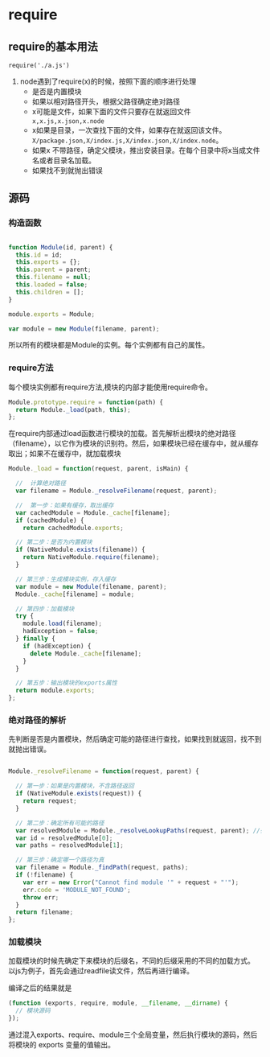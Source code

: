 # require

## require的基本用法

`require('./a.js')`

1. node遇到了require(x)的时候，按照下面的顺序进行处理
    * 是否是内置模块
    * 如果以相对路径开头，根据父路径确定绝对路径
    * x可能是文件，如果下面的文件只要存在就返回文件`x,x.js,x.json,x.node`
    * x如果是目录，一次查找下面的文件，如果存在就返回该文件。 `X/package.json,X/index.js,X/index.json,X/index.node`。
    * 如果x 不带路径，确定父模块，推出安装目录。在每个目录中将x当成文件名或者目录名加载。
    * 如果找不到就抛出错误
    
## 源码

### 构造函数

```javascript

function Module(id, parent) {
  this.id = id;
  this.exports = {};
  this.parent = parent;
  this.filename = null;
  this.loaded = false;
  this.children = [];
}

module.exports = Module;

var module = new Module(filename, parent);
```
所以所有的模块都是Module的实例。每个实例都有自己的属性。

### require方法

每个模块实例都有require方法,模块的内部才能使用require命令。

```javascript
Module.prototype.require = function(path) {
  return Module._load(path, this);
};
```

在require内部通过load函数进行模块的加载。首先解析出模块的绝对路径（filename），以它作为模块的识别符。然后，如果模块已经在缓存中，就从缓存取出；如果不在缓存中，就加载模块

```javascript
Module._load = function(request, parent, isMain) {

  //  计算绝对路径
  var filename = Module._resolveFilename(request, parent);

  //  第一步：如果有缓存，取出缓存
  var cachedModule = Module._cache[filename];
  if (cachedModule) {
    return cachedModule.exports;

  // 第二步：是否为内置模块
  if (NativeModule.exists(filename)) {
    return NativeModule.require(filename);
  }

  // 第三步：生成模块实例，存入缓存
  var module = new Module(filename, parent);
  Module._cache[filename] = module;

  // 第四步：加载模块
  try {
    module.load(filename);
    hadException = false;
  } finally {
    if (hadException) {
      delete Module._cache[filename];
    }
  }

  // 第五步：输出模块的exports属性
  return module.exports;
};
```

### 绝对路径的解析

先判断是否是内置模块，然后确定可能的路径进行查找，如果找到就返回，找不到就抛出错误。

```javascript

Module._resolveFilename = function(request, parent) {

  // 第一步：如果是内置模块，不含路径返回
  if (NativeModule.exists(request)) {
    return request;
  }

  // 第二步：确定所有可能的路径
  var resolvedModule = Module._resolveLookupPaths(request, parent); //列出可能的路径
  var id = resolvedModule[0]; 
  var paths = resolvedModule[1];

  // 第三步：确定哪一个路径为真
  var filename = Module._findPath(request, paths);
  if (!filename) {
    var err = new Error("Cannot find module '" + request + "'");
    err.code = 'MODULE_NOT_FOUND';
    throw err;
  }
  return filename;
};
```

### 加载模块

加载模块的时候先确定下来模块的后缀名，不同的后缀采用的不同的加载方式。
以js为例子，首先会通过readfile读文件，然后再进行编译。

编译之后的结果就是
```javascript
(function (exports, require, module, __filename, __dirname) {
  // 模块源码
});
```
通过混入exports、require、module三个全局变量，然后执行模块的源码，然后将模块的 exports 变量的值输出。